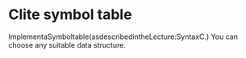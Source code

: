 # Clite symbol table

ImplementaSymboltable(asdescribedintheLecture:SyntaxC.) You can choose any suitable data structure.
